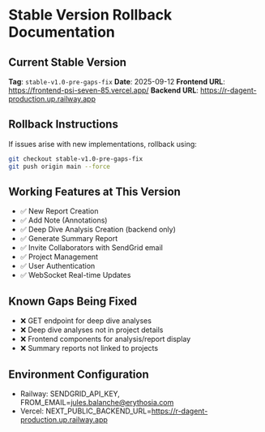 # Stable Version Rollback Documentation

## Current Stable Version
**Tag**: `stable-v1.0-pre-gaps-fix`
**Date**: 2025-09-12
**Frontend URL**: https://frontend-psi-seven-85.vercel.app/
**Backend URL**: https://r-dagent-production.up.railway.app

## Rollback Instructions
If issues arise with new implementations, rollback using:

```bash
git checkout stable-v1.0-pre-gaps-fix
git push origin main --force
```

## Working Features at This Version
- ✅ New Report Creation
- ✅ Add Note (Annotations)
- ✅ Deep Dive Analysis Creation (backend only)
- ✅ Generate Summary Report
- ✅ Invite Collaborators with SendGrid email
- ✅ Project Management
- ✅ User Authentication
- ✅ WebSocket Real-time Updates

## Known Gaps Being Fixed
- ❌ GET endpoint for deep dive analyses
- ❌ Deep dive analyses not in project details
- ❌ Frontend components for analysis/report display
- ❌ Summary reports not linked to projects

## Environment Configuration
- Railway: SENDGRID_API_KEY, FROM_EMAIL=jules.balanche@erythosia.com
- Vercel: NEXT_PUBLIC_BACKEND_URL=https://r-dagent-production.up.railway.app

